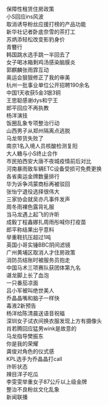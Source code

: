 保障性租赁住房政策  
小S回应ins风波  
取消诱导粉丝应援打榜的产品功能  
新华社记者卧底奈雪的茶打工  
苏炳添轻松改变影豹身价  
青簪行  
韩国跳水选手跳一半回去了  
女子喝冰箱剩鸡汤感染脑膜炎  
郭麒麟张雨霏互动  
奥运会狠狠修正了我的审美  
杭州一批事业单位公开招聘190余名  
中国1天收获5金3银3铜  
王思聪感谢dys和宁王  
郎平回应不再执教  
杨洋演技  
饭圈乱象专项整治行动  
山西男子从郑州隔离点逃脱  
马龙带货失败了  
南京1名入境人员核酸检测复阳  
大人糖与小S终止合作  
市民拍西安大唐不夜城疫情前后对比  
河南暴雨致车辆ETC设备受损可免费更换  
各省奥运金牌数量排行  
华为诉争鸿蒙商标再被驳回  
张怡宁退役选择很伟大  
三家协会就吴亦凡事件发声  
周冬雨裸色露背礼服  
当马龙遇上起飞的许昕  
成毅丁程鑫娜扎周雨彤喊你打疫苗  
郎平称结果出乎意料  
举重鞋抗压超过1吨  
英国小哥实锤BBC阴间滤镜  
广州黄埔区取消人才住房政策  
消防员结账时被服务员抱走  
中国马术三项赛队获团体第九名  
谌龙脚上长了血泡  
一只番茄凉面  
吕小军被叫绝世美人  
乔晶晶嘴和脑子一样快  
毒液2新预告  
杨洋给陈清晨送语音祝福  
深圳女子试衣间换衣服发现上方有摄像头  
肖若腾回应猛男wink是故意的  
马龙指导樊振东  
你是我的荣耀  
龚俊对角色的仪式感  
KPL选手为乔晶晶打call  
许昕状态  
辣目洋子吃瓜  
李雯雯举重女子87公斤以上级金牌  
整治不良粉丝文化乱象  
新闻联播  
